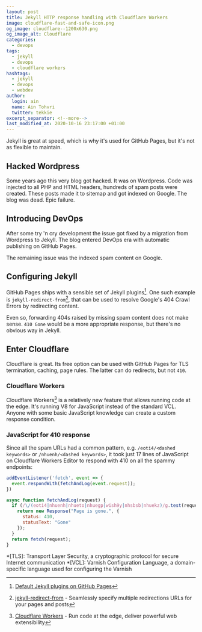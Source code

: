 ```yaml
---
layout: post
title: Jekyll HTTP response handling with Cloudflare Workers
image: cloudflare-fast-and-safe-icon.png
og_image: cloudflare--1200x630.png
og_image_alt: Cloudflare
categories:
  - devops
tags:
  - jekyll
  - devops
  - cloudflare workers
hashtags:
  - jekyll
  - devops
  - webdev
author:
  login: ain
  name: Ain Tohvri
  twitter: tekkie
excerpt_separator: <!--more-->
last_modified_at: 2020-10-16 23:17:00 +01:00
---
```

Jekyll is great at speed, which is why it's used for GitHub Pages, but it's not as flexible to maintain.<!--more-->

## Hacked Wordpress

Some years ago this very blog got hacked. It was on Wordpress. Code was injected to all PHP and HTML headers, hundreds of spam posts were created. These posts made it to sitemap and got indexed on Google. The blog was dead. Epic failure.

## Introducing DevOps

After some try 'n cry development the issue got fixed by a migration from Wordpress to Jekyll. The blog entered DevOps era with automatic publishing on GitHub Pages.

The remaining issue was the indexed spam content on Google.

## Configuring Jekyll

GitHub Pages ships with a sensible set of Jekyll plugins[^1]. One such example is `jekyll-redirect-from`[^2], that can be used to resolve Google's 404 Crawl Errors by redirecting content.

Even so, forwarding 404s raised by missing spam content does not make sense. `410 Gone` would be a more appropriate response, but there's no obvious way in Jekyll.

## Enter Cloudflare

Cloudflare is great. Its free option can be used with GitHub Pages for TLS termination, caching, page rules. The latter can do redirects, but not `410`.

### Cloudflare Workers

Cloudflare Workers[^3] is a relatively new feature that allows running code at the edge. It's running V8 for JavaScript instead of the standard VCL. Anyone with some basic JavaScript knowledge can create a custom response condition.

### JavaScript for 410 response

Since all the spam URLs had a common pattern, e.g. `/eoti4/<dashed keywords>` or `/nhuenh/<dashed keywords>`, it took just 17 lines of JavaScript on Cloudflare Workers Editor to respond with 410 on all the spammy endpoints:

```javascript
addEventListener('fetch', event => {
  event.respondWith(fetchAndLog(event.request));
})

async function fetchAndLog(request) {
  if (/\/(eoti4|nhuenh|nhueto|nhuegp|wish9y|nhsbsb|nhuekz)/g.test(request.url)) {
    return new Response("Page is gone.", {
      status: 410,
      statusText: "Gone"
    });
  }
  return fetch(request);
}
```

[^1]: [Default Jekyll plugins on GitHub Pages](https://help.github.com/articles/configuring-jekyll-plugins/#default-plugins)
[^2]: [jekyll-redirect-from](https://github.com/jekyll/jekyll-redirect-from) - Seamlessly specify multiple redirections URLs for your pages and posts
[^3]: [Cloudflare Workers](https://www.cloudflare.com/products/cloudflare-workers/) - Run code at the edge, deliver powerful web extensibility

*[TLS]: Transport Layer Security, a cryptographic protocol for secure Internet communication
*[VCL]: Varnish Configuration Language, a domain-specific language used for configuring the Varnish
